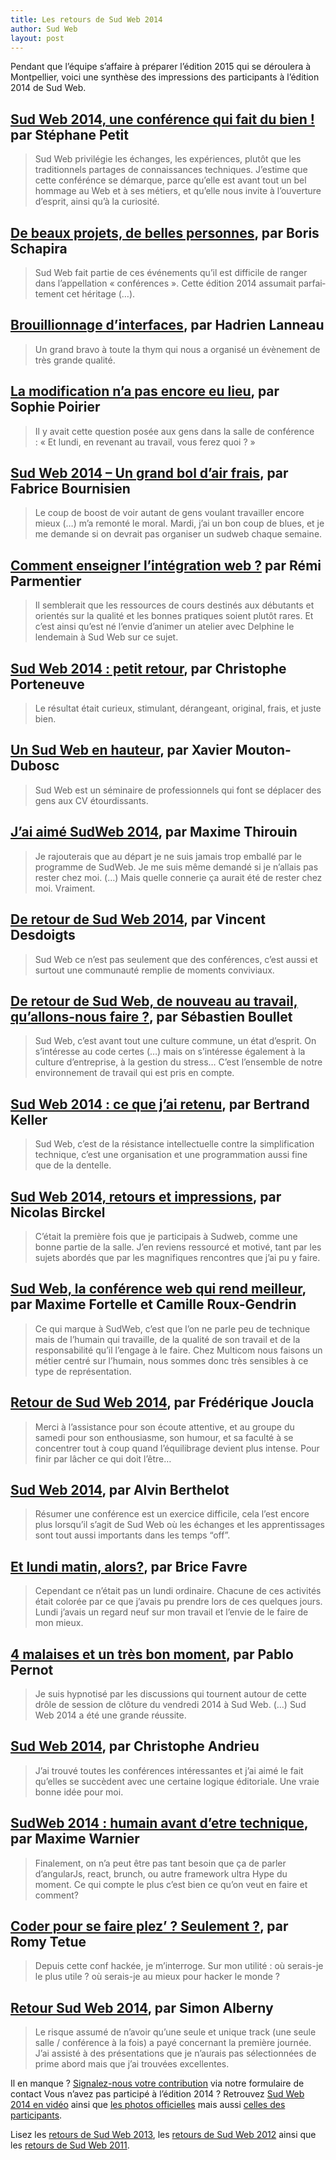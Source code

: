 ```yaml
---
title: Les retours de Sud Web 2014
author: Sud Web
layout: post
---
```


Pendant que l&rsquo;équipe s&rsquo;affaire à préparer l&rsquo;édition 2015 qui se déroulera à Montpellier, voici une synthèse des impressions des participants à l&rsquo;édition 2014 de Sud Web.

## [Sud Web 2014, une conférence qui fait du bien !][1] par Stéphane Petit

> Sud Web privilégie les échanges, les expériences, plutôt que les traditionnels partages de connaissances techniques. J’estime que cette conférénce se démarque, parce qu’elle est avant tout un bel hommage au Web et à ses métiers, et qu’elle nous invite à l’ouverture d’esprit, ainsi qu’à la curiosité.

## [De beaux projets, de belles personnes][2], par Boris Schapira

> Sud Web fait partie de ces événe­ments qu’il est diffi­cile de ranger dans l’ap­pel­la­tion « confé­rences ». Cette édition 2014 assu­mait parfai­te­ment cet héri­tage (…).

## [Brouillionnage d&rsquo;interfaces][3], par Hadrien Lanneau

> Un grand bravo à toute la thym qui nous a organisé un évènement de très grande qualité.

## [La modification n&rsquo;a pas encore eu lieu][4], par Sophie Poirier

> Il y avait cette question posée aux gens dans la salle de conférence : « Et lundi, en revenant au travail, vous ferez quoi ? »

## [Sud Web 2014 &#8211; Un grand bol d&rsquo;air frais][5], par Fabrice Bournisien

> Le coup de boost de voir autant de gens voulant travailler encore mieux (…) m&rsquo;a remonté le moral. Mardi, j&rsquo;ai un bon coup de blues, et je me demande si on devrait pas organiser un sudweb chaque semaine.

## [Comment enseigner l’intégration web ?][6] par Rémi Parmentier

> Il semblerait que les ressources de cours destinés aux débutants et orientés sur la qualité et les bonnes pratiques soient plutôt rares. Et c&rsquo;est ainsi qu&rsquo;est né l&rsquo;envie d&rsquo;animer un atelier avec Delphine le lendemain à Sud Web sur ce sujet.

## [Sud Web 2014 : petit retour][7], par Christophe Porteneuve

> Le résultat était curieux, stimulant, dérangeant, original, frais, et juste bien.

## [Un Sud Web en hauteur][8], par Xavier Mouton-Dubosc

> Sud Web est un séminaire de professionnels qui font se déplacer des gens aux CV étourdissants.

## [J&rsquo;ai aimé SudWeb 2014][9], par Maxime Thirouin

> Je rajouterais que au départ je ne suis jamais trop emballé par le programme de SudWeb. Je me suis même demandé si je n&rsquo;allais pas rester chez moi. (…) Mais quelle connerie ça aurait été de rester chez moi. Vraiment.

## [De retour de Sud Web 2014][10], par Vincent Desdoigts

> Sud Web ce n’est pas seulement que des conférences, c’est aussi et surtout une communauté remplie de moments conviviaux.

## [De retour de Sud Web, de nouveau au travail, qu’allons-nous faire ?][11], par Sébastien Boullet

> Sud Web, c’est avant tout une culture commune, un état d’esprit. On s’intéresse au code certes (…) mais on s’intéresse également à la culture d’entreprise, à la gestion du stress… C’est l’ensemble de notre environnement de travail qui est pris en compte.

## [Sud Web 2014 : ce que j’ai retenu][12], par Bertrand Keller

> Sud Web, c’est de la résistance intellectuelle contre la simplification technique, c’est une organisation et une programmation aussi fine que de la dentelle.

## [Sud Web 2014, retours et impressions][13], par Nicolas Birckel

> C’était la première fois que je participais à Sudweb, comme une bonne partie de la salle. J’en reviens ressourcé et motivé, tant par les sujets abordés que par les magnifiques rencontres que j’ai pu y faire.

## [Sud Web, la conférence web qui rend meilleur][14], par Maxime Fortelle et Camille Roux-Gendrin

> Ce qui marque à SudWeb, c’est que l’on ne parle peu de technique mais de l’humain qui travaille, de la qualité de son travail et de la responsabilité qu’il l’engage à le faire. Chez Multicom nous faisons un métier centré sur l’humain, nous sommes donc très sensibles à ce type de représentation.

## [Retour de Sud Web 2014][15], par Frédérique Joucla

> Merci à l’assistance pour son écoute attentive, et au groupe du samedi pour son enthousiasme, son humour, et sa faculté à se concentrer tout à coup quand l’équilibrage devient plus intense. Pour finir par lâcher ce qui doit l’être…

## [Sud Web 2014][16], par Alvin Berthelot

> Résumer une conférence est un exercice difficile, cela l’est encore plus lorsqu’il s’agit de Sud Web où les échanges et les apprentissages sont tout aussi importants dans les temps “off”.

## [Et lundi matin, alors?][17], par Brice Favre

> Cependant ce n&rsquo;était pas un lundi ordinaire. Chacune de ces activités était colorée par ce que j&rsquo;avais pu prendre lors de ces quelques jours. Lundi j&rsquo;avais un regard neuf sur mon travail et l&rsquo;envie de le faire de mon mieux.

## [4 malaises et un très bon moment][18], par Pablo Pernot

> Je suis hypnotisé par les discussions qui tournent autour de cette drôle de session de clôture du vendredi 2014 à Sud Web. (…) Sud Web 2014 a été une grande réussite.

## [Sud Web 2014][19], par Christophe Andrieu

> J’ai trouvé toutes les conférences intéressantes et j’ai aimé le fait qu’elles se succèdent avec une certaine logique éditoriale. Une vraie bonne idée pour moi.

## [SudWeb 2014 : humain avant d’etre technique][20], par Maxime Warnier

> Finalement, on n’a peut être pas tant besoin que ça de parler d’angularJs, react, brunch, ou autre framework ultra Hype du moment. Ce qui compte le plus c’est bien ce qu’on veut en faire et comment?

## [Coder pour se faire plez’ ? Seulement ?][21], par Romy Tetue

> Depuis cette conf hackée, je m’interroge. Sur mon utilité : où serais-je le plus utile ? où serais-je au mieux pour hacker le monde ?

## [Retour Sud Web 2014][22], par Simon Alberny

> Le risque assumé de n&rsquo;avoir qu&rsquo;une seule et unique track (une seule salle / conférence à la fois) a payé concernant la première journée. J&rsquo;ai assisté à des présentations que je n&rsquo;aurais pas sélectionnées de prime abord mais que j&rsquo;ai trouvées excellentes.

Il en manque ? [Signalez-nous votre contribution][23] via notre formulaire de contact
Vous n&rsquo;avez pas participé à l&rsquo;édition 2014 ? Retrouvez [Sud Web 2014 en vidéo][24] ainsi que [les photos officielles][25] mais aussi [celles des participants][26].

Lisez les [retours de Sud Web 2013][27], les [retours de Sud Web 2012][28] ainsi que les [retours de Sud Web 2011][29].

 [1]: http://blog.viseo-bt.com/sud-web-2014-une-conference-qui-fait-du-bien/
 [2]: http://borisschapira.com/blog/de-retour-de-sud-web-2014/
 [3]: http://blog.hadrien.eu/2014/05/17/brouillionnage-dinterfaces-sketch/
 [4]: http://sortirduvide.wordpress.com/2014/05/19/la-modification-na-pas-encore-eu-lieu/
 [5]: http://blog.fabricebournisien.eu/2014/05/20/sudweb-2014-grand-bol-d-air-frais/
 [6]: http://www.hteumeuleu.fr/comment-enseigner-integration-web/
 [7]: http://www.js-attitude.fr/2014/05/17/sud-web-2014/
 [8]: http://dascritch.net/post/2014/05/20/Un-Sud-Web-en-hauteur
 [9]: http://moox.io/blog/sudweb-2014/
 [10]: http://jolicode.com/blog/de-retour-de-sud-web-2014
 [11]: http://www.blogoergosum.com/38823-de-retour-de-sudweb-de-nouveau-au-travail-quallons-nous-faire
 [12]: http://bertrandkeller.info/2014/05/20/3864-sudweb-2014-ce-que-jai-retenu/
 [13]: http://www.nicolas-birckel.fr/sudweb-2014-retours-et-impressions/
 [14]: http://www.multicom-ergonomie.com/blog/2014/05/sudweb-conference-web-rend-meilleur/
 [15]: http://www.kinesiologie.frederiquejoucla.fr/retour-de-sud-web-2014/
 [16]: http://blog.ippon.fr/2014/05/23/sudweb-2014/
 [17]: http://pelmel.org/dotclear.php/post/2014/05/20/Et-lundi-matin%2C-alors
 [18]: http://areyouagile.com/2014/05/4-malaises-et-un-tres-bon-moment/
 [19]: http://www.stpo.fr/blog/sud-web-2014/
 [20]: http://maxlab.fr/2014/05/sudweb-2014-humain-detre-technique/
 [21]: http://romy.tetue.net/coder-pour-se-faire-plez
 [22]: http://www.simounet.net/retour-sud-web-2014/
 [23]: /blog/contact/
 [24]: https://vimeo.com/sudweb
 [25]: https://www.flickr.com/photos/sudweb/
 [26]: https://www.flickr.com/groups/2671607@N21/
 [27]: http://sudweb.fr/blog/2013/retours-participants-sud-web-2013/
 [28]: http://sudweb.fr/blog/2012/ils-parlent-de-sud-web/ "Ils parlent de Sud Web"
 [29]: http://sudweb.fr/blog/2011/ils-parlent-de-sud-web-2011/ "Ils parlent de Sud Web 2011"
